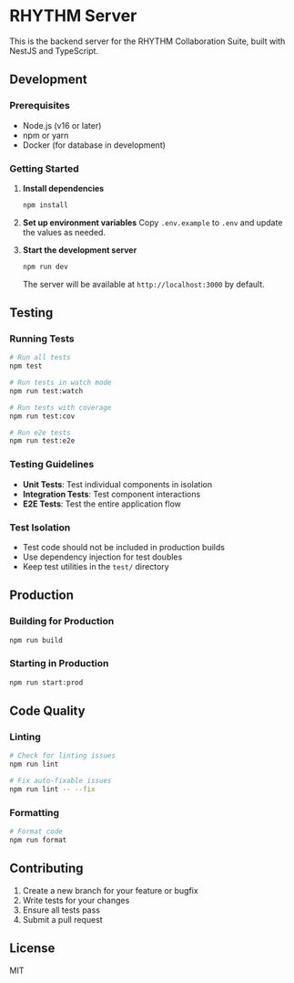 # RHYTHM Server

This is the backend server for the RHYTHM Collaboration Suite, built with NestJS and TypeScript.

## Development

### Prerequisites

- Node.js (v16 or later)
- npm or yarn
- Docker (for database in development)

### Getting Started

1. **Install dependencies**
   ```bash
   npm install
   ```

2. **Set up environment variables**
   Copy `.env.example` to `.env` and update the values as needed.

3. **Start the development server**
   ```bash
   npm run dev
   ```
   The server will be available at `http://localhost:3000` by default.

## Testing

### Running Tests

```bash
# Run all tests
npm test

# Run tests in watch mode
npm run test:watch

# Run tests with coverage
npm run test:cov

# Run e2e tests
npm run test:e2e
```

### Testing Guidelines

- **Unit Tests**: Test individual components in isolation
- **Integration Tests**: Test component interactions
- **E2E Tests**: Test the entire application flow

### Test Isolation

- Test code should not be included in production builds
- Use dependency injection for test doubles
- Keep test utilities in the `test/` directory

## Production

### Building for Production

```bash
npm run build
```

### Starting in Production

```bash
npm run start:prod
```

## Code Quality

### Linting

```bash
# Check for linting issues
npm run lint

# Fix auto-fixable issues
npm run lint -- --fix
```

### Formatting

```bash
# Format code
npm run format
```

## Contributing

1. Create a new branch for your feature or bugfix
2. Write tests for your changes
3. Ensure all tests pass
4. Submit a pull request

## License

MIT
